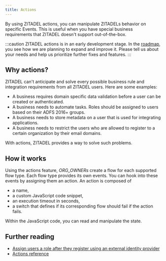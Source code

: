 ```yaml
---
title: Actions
---
```


By using ZITADEL actions, you can manipulate ZITADELs behavior on specific
Events. This is useful when you have special business requirements that ZITADEL
doesn't support out-of-the-box.

:::caution ZITADEL actions is in an early development stage. In the
[roadmap](https://zitadel.com/roadmap), you see how we are planning to expand
and improve it. Please tell us about your needs and help us prioritize further
fixes and features. :::

## Why actions?

ZITADEL can't anticipate and solve every possible business rule and integration
requirements from all ZITADEL users. Here are some examples:

- A business requires domain specific data validation before a user can be
  created or authenticated.
- A business needs to automate tasks. Roles should be assigned to users based on
  their ADFS 2016+ groups.
- A business needs to store metadata on a user that is used for integrating
  applications.
- A business needs to restrict the users who are allowed to register to a
  certain organization by their email domains.

With actions, ZITADEL provides a way to solve such problems.

## How it works

Using the actions feature, _ORG_OWNERs_ create a flow for each supported flow
type. Each flow type provides its own events. You can hook into these events by
assigning them an action. An action is composed of

- a name,
- a custom JavaScript code snippet,
- an execution timeout in seconds,
- a switch that defines if its corresponding flow should fail if the action
  fails.

Within the JavaScript code, you can read and manipulate the state.

## Further reading

- [Assign users a role after they register using an external identity provider](../../guides/manage/customize/behavior)
- [Actions reference](../../apis/actions)

